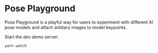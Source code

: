 # Pose Playground

Pose Playground is a playful way for users to experiment with different AI pose models and attach arbitary images to model keypoints.

Start the dev demo server:
```sh
yarn watch
```

